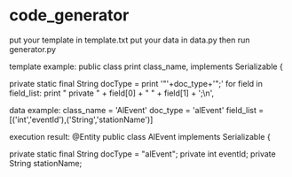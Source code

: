 code_generator
==============

put your template in template.txt
put your data in data.py
then run generator.py

template example:
public class <py>print class_name,</py> implements Serializable {

  private static final String docType = <py>print '"'+doc_type+'";'</py>
<py>
for field in field_list:
    print "  private " + field[0] + " " + field[1] + ';\n',
</py>


data example:
class_name = 'AlEvent'
doc_type = 'alEvent'
field_list = [('int','eventId'),('String','stationName')]

execution result:
@Entity
public class  AlEvent  implements Serializable {

  private static final String docType =  "alEvent";
  private int eventId;
  private String stationName;

